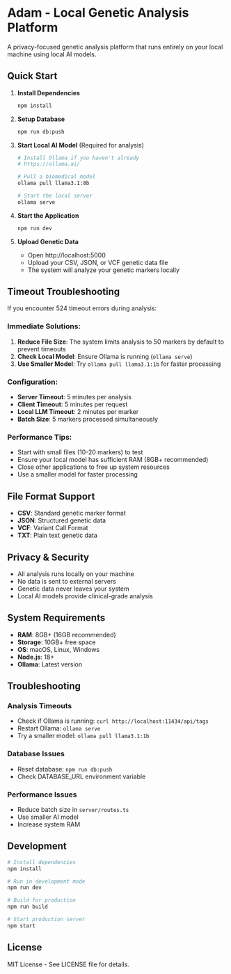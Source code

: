 # Adam - Local Genetic Analysis Platform

A privacy-focused genetic analysis platform that runs entirely on your local machine using local AI models.

## Quick Start

1. **Install Dependencies**
   ```bash
   npm install
   ```

2. **Setup Database**
   ```bash
   npm run db:push
   ```

3. **Start Local AI Model** (Required for analysis)
   ```bash
   # Install Ollama if you haven't already
   # https://ollama.ai/
   
   # Pull a biomedical model
   ollama pull llama3.1:8b
   
   # Start the local server
   ollama serve
   ```

4. **Start the Application**
   ```bash
   npm run dev
   ```

5. **Upload Genetic Data**
   - Open http://localhost:5000
   - Upload your CSV, JSON, or VCF genetic data file
   - The system will analyze your genetic markers locally

## Timeout Troubleshooting

If you encounter 524 timeout errors during analysis:

### **Immediate Solutions:**
1. **Reduce File Size**: The system limits analysis to 50 markers by default to prevent timeouts
2. **Check Local Model**: Ensure Ollama is running (`ollama serve`)
3. **Use Smaller Model**: Try `ollama pull llama3.1:1b` for faster processing

### **Configuration:**
- **Server Timeout**: 5 minutes per analysis
- **Client Timeout**: 5 minutes per request
- **Local LLM Timeout**: 2 minutes per marker
- **Batch Size**: 5 markers processed simultaneously

### **Performance Tips:**
- Start with small files (10-20 markers) to test
- Ensure your local model has sufficient RAM (8GB+ recommended)
- Close other applications to free up system resources
- Use a smaller model for faster processing

## File Format Support

- **CSV**: Standard genetic marker format
- **JSON**: Structured genetic data
- **VCF**: Variant Call Format
- **TXT**: Plain text genetic data

## Privacy & Security

- All analysis runs locally on your machine
- No data is sent to external servers
- Genetic data never leaves your system
- Local AI models provide clinical-grade analysis

## System Requirements

- **RAM**: 8GB+ (16GB recommended)
- **Storage**: 10GB+ free space
- **OS**: macOS, Linux, Windows
- **Node.js**: 18+ 
- **Ollama**: Latest version

## Troubleshooting

### Analysis Timeouts
- Check if Ollama is running: `curl http://localhost:11434/api/tags`
- Restart Ollama: `ollama serve`
- Try a smaller model: `ollama pull llama3.1:1b`

### Database Issues
- Reset database: `npm run db:push`
- Check DATABASE_URL environment variable

### Performance Issues
- Reduce batch size in `server/routes.ts`
- Use smaller AI model
- Increase system RAM

## Development

```bash
# Install dependencies
npm install

# Run in development mode
npm run dev

# Build for production
npm run build

# Start production server
npm start
```

## License

MIT License - See LICENSE file for details. 